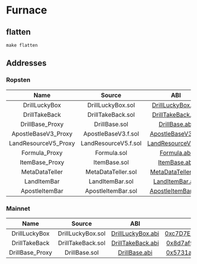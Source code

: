 # Furnace 

## flatten
```
make flatten
```

## Addresses

### Ropsten

| Name    |      Source      |  ABI |  Address |
|:--------:|:----------------:|:------:|:-----------:|
| DrillLuckyBox | DrillLuckyBox.sol | [DrillLuckyBox.abi](https://github.com/hujw77/furnance/tree/main/abi/DrillLuckyBox.abi) | [0xF72361096f11d7E4e45046d7a83726b1A9107D5E](https://ropsten.etherscan.io/address/0xF72361096f11d7E4e45046d7a83726b1A9107D5E) |
| DrillTakeBack | DrillTakeBack.sol |[DrillTakeBack.abi](https://github.com/hujw77/furnance/tree/main/abi/DrillTakeBack.abi) | [0xA10D0C6e04845A5e998d1936249A30563c553417](https://ropsten.etherscan.io/address/0xA10D0C6e04845A5e998d1936249A30563c553417) |
| DrillBase_Proxy | DrillBase.sol |[DrillBase.abi](https://github.com/hujw77/furnance/tree/main/abi/DrillBase.abi) | [0x765590F6003398588858911DfEecC622BA69cFFe](https://ropsten.etherscan.io/address/0x765590F6003398588858911DfEecC622BA69cFFe) |
| ApostleBaseV3_Proxy | ApostleBaseV3.f.sol |[ApostleBaseV3.abi](https://github.com/hujw77/furnance/tree/main/abi/ApostleBaseV3.abi) | [0x2E1dd56F118505a9D420Bf50D3bbAd80B3Aa2Ef3](https://ropsten.etherscan.io/address/0x2E1dd56F118505a9D420Bf50D3bbAd80B3Aa2Ef3) |
| LandResourceV5_Proxy | LandResourceV5.f.sol |[LandResourceV5.abi](https://github.com/hujw77/furnance/tree/main/abi/LandResourceV5.abi) | [0xD22065369994568096FB841e024462F4d7F5f2f9](https://ropsten.etherscan.io/address/0xD22065369994568096FB841e024462F4d7F5f2f9) |
| Formula_Proxy | Formula.sol |[Formula.abi](https://github.com/hujw77/furnance/tree/main/abi/DrillTakeBack.abi) | [0x8AdF1876FE62cF634c84a63B316c65875501FBC0](https://ropsten.etherscan.io/address/0x8AdF1876FE62cF634c84a63B316c65875501FBC0) |
| ItemBase_Proxy | ItemBase.sol |[ItemBase.abi](https://github.com/hujw77/furnance/tree/main/abi/ItemBase.abi) | [0x895283e28e4F827dA344b8cc82f3ACa04b6D2f01](https://ropsten.etherscan.io/address/0x895283e28e4F827dA344b8cc82f3ACa04b6D2f01) |
| MetaDataTeller | MetaDataTeller.sol |[MetaDataTeller.abi](https://github.com/hujw77/furnance/tree/main/abi/MetaDataTeller.abi) | [0x795Da75dEe385c055ec89EbA84D4862739B4e67A](https://ropsten.etherscan.io/address/0x795Da75dEe385c055ec89EbA84D4862739B4e67A) |
| LandItemBar | LandItemBar.sol |[LandItemBar.abi](https://github.com/hujw77/furnance/tree/main/abi/LandItemBar.abi) | [0xd4A336599e4AA0fFd052c6d2C771271D70Cd8007](https://ropsten.etherscan.io/address/0xd4A336599e4AA0fFd052c6d2C771271D70Cd8007) |
| ApostleItemBar | ApostleItemBar.sol |[ApostleItemBar.abi](https://github.com/hujw77/furnance/tree/main/abi/ApostleItemBar.abi) | [0xAe8F9d6c5b5853c1C4B0d5a207Fc7359AF4f9327](https://ropsten.etherscan.io/address/0xAe8F9d6c5b5853c1C4B0d5a207Fc7359AF4f9327) |

### Mainnet

| Name    |      Source      |  ABI |  Address |
|:--------:|:----------------:|:------:|:-----------:|
| DrillLuckyBox | DrillLuckyBox.sol | [DrillLuckyBox.abi](https://github.com/hujw77/furnance/tree/main/abi/DrillLuckyBox.abi) | [0xc7D7E731d6bf9182701096adCd5bba3bb0CF76fc](https://etherscan.io/address/0xc7D7E731d6bf9182701096adCd5bba3bb0CF76fc) |
| DrillTakeBack | DrillTakeBack.sol |[DrillTakeBack.abi](https://github.com/hujw77/furnance/tree/main/abi/DrillTakeBack.abi) | [0x8d7af9d2310016712b8f269df266f957cb12a27b](https://etherscan.io/address/0x8d7af9d2310016712b8f269df266f957cb12a27b) |
| DrillBase_Proxy | DrillBase.sol |[DrillBase.abi](https://github.com/hujw77/furnance/tree/main/abi/DrillBase.abi) | [0x5731a6ae4ae4dc582f2e692f1a2c963c6e01c585](https://etherscan.io/address/0x5731a6ae4ae4dc582f2e692f1a2c963c6e01c585) |
